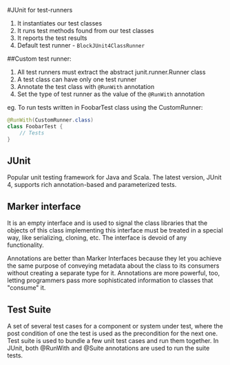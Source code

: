 #JUnit for test-runners 

1. It instantiates our test classes 
2. It runs test methods found from our test classes
3. It reports the test results
4. Default test runner - `BlockJUnit4ClassRunner`

##Custom test runner:
1. All test runners must extract the abstract junit.runner.Runner class
2. A test class can have only one test runner
3. Annotate the test class with `@RunWith` annotation
4. Set the type of test runner as the value of the `@RunWith` annotation 

eg. To run tests written in FoobarTest class using the CustomRunner:

```` java
@RunWith(CustomRunner.class)
class FoobarTest {
    // Tests
}
````

## JUnit
Popular unit testing framework for Java and Scala. The latest version, JUnit 4, supports rich annotation-based and parameterized tests.

## Marker interface 
It is an empty interface and is used to signal the class libraries that the objects of this class implementing this interface must be treated in a special way, like serializing, cloning, etc.
The interface is devoid of any functionality.

Annotations are better than Marker Interfaces because they let you achieve the same purpose of conveying metadata about the class to its consumers without creating a separate type for it. Annotations are more powerful, too, letting programmers pass more sophisticated information to classes that "consume" it.

## Test Suite
A set of several test cases for a component or system under test, where the post condition of one the test is used as the precondition for the next one.
Test suite is used to bundle a few unit test cases and run them together. In JUnit, both @RunWith and @Suite annotations are used to run the suite tests.


